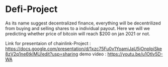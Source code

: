 # Defi-Project

As its name suggest decentralized finance, everything will be decentrilized from buying and selling shares to a individual payout. Here we will we predicting whether price of bitcoin will reach $200 on jan 2021 or not.


Link for presentaion of chainlink-Project : https://docs.google.com/presentation/d/1xzc75Fu0v1YoamiJaU5jOnpIpiSke8zV2q1ne6tklMU/edit?usp=sharing
demo video                                : https://youtu.be/u1Otlv5D-WA
                                    
